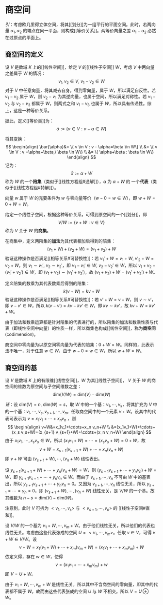 # 商空间

*引*：考虑欧几里得立体空间，将其[[划分]]为一组平行的平面空间。此时，若两向量 $\alpha_1,\alpha_2$ 的端点在同一平面，则构成[[等价关系]]。两等价向量之差 $\alpha_1-\alpha_2$ 必然在过原点的平面上。

## 商空间的定义

设 $V$ 是数域 $K$ 上的[[线性空间]]，给定 $V$ 的[[线性子空间]] $W$，考虑 $V$ 中两向量之差属于 $W$ 的情况：
$$ v_1,v_2 \in V ,\ v_1-v_2 \in W $$
对于 $V$ 中任意向量，将其减去自身，得到零向量，属于 $W$，所以满足自反性。若 $v_1-v_2$ 属于 $W$，则 $v_2-v_1$ 为其逆向量，也属于空间，所以满足对称性。若 $v_1-v_2$ 与 $v_2-v_3$ 都属于 $W$，则两式之和 $v_1-v_3$ 也属于 $W$，所以具有传递性。综上，这是一种等价关系。

据此，定义[[等价类]]为：
$$ \bar{\alpha}:= \{ v \in V : v - \alpha \in W\} $$

将其变换：
$$ \begin{align}
 \bar{\alpha}&= \{ v \in V : v - \alpha=\beta \in W\}  \\
&= \{ v \in V : v =\alpha+\beta,\ \beta \in W\} \\
&= \{ \alpha+\beta : \beta \in W\}
\end{align} $$
记为：
$$ \bar{\alpha}:=\alpha+W $$
称为 $W$ 的⼀个**陪集**（类似于[[线性方程组#通解]]），$\alpha$ 为 $\alpha+W$ 的 ⼀个**代表**（类似于[[线性方程组#特解]]）。

向量 $w$ 属于 $W$ 的充要条件为 $w$ 与零向量等价（$w-0=w \in W$），即 $w+W=0+W=W$。

给定一个线性子空间，根据这种等价关系，可得到原空间的一个[[划分]]，即
$$ V / W := \{ v +W : v \in V\} $$
称为 $V$ 关于 $W$ 的**商集**。

在商集中，定义两陪集的**加法**为其代表相加后得到的陪集：
$$ (v_1+W)+(v_2+W)=(v_1+v_2)+W $$
验证这种操作是否满足[[相等关系#可替换性]]：若 $v_1'+W=v_1+W,\ v'_2+W=v_2+W$，则 $v_1 \sim v_1' ,\ v_2 \sim v_2'$，即 $v_1-v_1' \in W,\ v_2-v_2' \in W$，所以 $v_1+v_2-(v_1'+v_2') \in W$，即 $(v_1+v_2)  \sim (v_1'+v_2')$，故 $(v_1+v_2)+W = (v_1'+v_2')+W$。

定义陪集的数乘为其代表数乘后得到的陪集：
$$ k(v+W)=kv+W $$
验证这种操作是否满足[[相等关系#可替换性]]：若 $v'+W=v+W$，则 $v \sim v'$，即 $v-v' \in W$，所以 $k(v-v')=kv-kv' \in W$，即 $kv\sim kv'$，故 $kv+W = kv'+W$。

由于加法和数乘运算都是针对陪集的代表进行的，所以陪集的加法和数乘性质与代表（即线性空间中向量）的性质一样，所以商集也构成[[线性空间]]，称为**商空间**(codimension)。

商空间中零向量为以原空间零向量为代表的陪集：$0+W=W$。同样的，此表示法不唯一，对于任意 $w \in W$，由于 $w-0=w \in W$，所以 $w+W =W$。

## 商空间的基

设 $V$ 是数域 $K$ 上的有限维[[线性空间]]，$W$ 为其[[线性子空间]]， $V$ 关于 $W$ 的商空间的维数为原空间与子空间维数之差：
$$ \mathrm{dim}(V / W)=\mathrm{dim}(V)-\mathrm{dim}(W) $$

*证*：设 $\mathrm{dim}(V)=n,\ \mathrm{dim}(W)=s$，取 $W$ 中的一个基：$v_1,\cdots,v_s$，将其扩充为 $V$ 中的一个基：$v_1,\cdots,v_s,v_{s+1},\cdots,v_n$。任取商空间中的一个元素 $v+W$。设其中的代表可表示为 $v=x_1v_1+\cdots+x_n v_n$ ，则
$$ 
\begin{align}
v+W&=x_1v_1+\cdots+x_n v_n+W \\
&=(x_1v_1+W)+\cdots+(x_s v_s+W)+(x_{s+1} v_{s+1}+W)+\cdots+(x_n v_n+W)
\end{align}
$$
由于 $x_1v_1,\cdots,x_s v_s \in W$，所以 $(x_1v_1+W)=\cdots=(x_s v_s+W)=0+W$，故
$$ v+W=x_{s+1}(v_{s+1}+W)+\cdots+x_n( v_n+W) $$
即 $v+W$ 可由 $(v_{s+1}+W),\cdots,(v_n+W)$ 线性表出。

设 $y_{s+1}(v_{s+1}+W)+\cdots+y_n(v_n+W)=W$，则 $(y_{s+1}v_{s+1}+\cdots+y_nv_n)+W=W$，即 $y_{s+1}v_{s+1}+\cdots+y_nv_n \in W$。而由于 $v_{s+1},\cdots,v_n$ 不可由 $W$ 中的基表出，所以 $y_{s+1}v_{s+1}+\cdots+y_nv_n=0$。又因为 $v_{s+1},\cdots,v_n$ 线性无关，所以 $y_{s+1}=\cdots=y_n=0$，即 $(v_{s+1}+W),\cdots,(v_n+W)$ 线性无关，是 $V/ W$ 的一个基。故其维数为 $n-s=\mathrm{dim}(V)-\mathrm{dim}(W)$。

注意到，此时 $V$ 可拆为 $<v_1,\cdots,v_s>$ 与 $<v_{s+1},\cdots,v_n>$ 的 [[线性子空间#直和]]。

设 $V /W$ 的一个基为 $v_1+W,\cdots,v_m+W$。由于他们线性无关，所以他们的代表也线性无关。考虑由这些代表张成的空间 $U=<v_1,\cdots,v_m>$。任取 $v \in V$，可得 $v+W \in V / W$。设
$$ v+W=x_1(v_1+W)+\cdots+x_m(v_m+W)=(x_1v_1+\cdots+x_mv_m)+W $$
依定义得，存在 $w \in W$，使得
$$ v=(x_1v_1+\cdots+x_mv_m)+w $$
即 $V=U+W$。

由于 $v_1+W,\cdots,v_m+W$ 是线性无关，所以其中不含商空间的零向量，即其中的代表都不属于 $W$。故而由这些代表张成的空间 $U$ 与 $W$ 不相交。所以 $V=U \oplus W$。